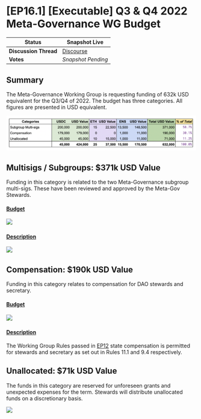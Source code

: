 # \[EP16.1] \[Executable] Q3 & Q4 2022 Meta-Governance WG Budget

| **Status**  | Snapshot Live |
| ---- | ---- |
| **Discussion Thread** | [Discourse](https://discuss.ens.domains/t/discuss-the-meta-governance-q3-q4-budget-request/13756) |
| **Votes**  | *Snapshot Pending* |


## Summary
The Meta-Governance Working Group is requesting funding of 632k USD equivalent for the Q3/Q4 of 2022. The budget has three categories. All figures are presented in USD equivalent.

![](./img/ep16-1-img1.png)


## Multisigs / Subgroups: $371k USD Value
Funding in this category is related to the two Meta-Governance subgroup multi-sigs. These have been reviewed and approved by the Meta-Gov Stewards.
 

#### <u>Budget</u>

![](/img/ep16-1-img2.png)


#### <u>Description</u>

![](/img/ep16-1-img3.png)

## Compensation: $190k USD Value
Funding in this category relates to compensation for DAO stewards and secretary. 

#### <u>Budget</u>

![](/img/ep16-1-img4.png)

#### <u>Description</u>
The Working Group Rules passed in [EP12](https://discuss.ens.domains/t/ep12-social-working-group-rules/12953#specification-3) state compensation is permitted for stewards and secretary as set out in Rules 11.1 and 9.4 respectively.

## Unallocated: $71k USD Value
The funds in this category are reserved for unforeseen grants and unexpected expenses for the term. Stewards will distribute unallocated funds on a discretionary basis.

![](/img/ep16-1-img5.png)
